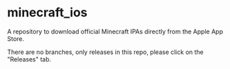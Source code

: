 # minecraft_ios
A repository to download official Minecraft IPAs directly from the Apple App Store.

There are no branches, only releases in this repo, please click on the "Releases" tab.
